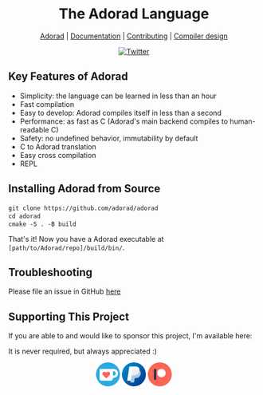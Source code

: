 <div align="center">
<!-- <p>
    <img width="80" src="https://raw.githubusercontent.com/AdoradLang/Adorad-logo/master/dist/adorad-logo.svg?sanitize=true">
</p> -->
<h1>The Adorad Language</h1>

[Adorad](https://github.com/AdoradLang/Adorad) |
[Documentation](https://github.com/AdoradLang/adorad/blob/master/doc/docs.md) |
[Contributing](https://github.com/AdoradLang/adorad/blob/master/CONTRIBUTING.md) |
[Compiler design](https://github.com/AdoradLang/adorad/blob/master/COMPILER.md)

</div>
<div align="center">

<!--
[![Build Status][WorkflowBadge]][WorkflowUrl]
-->
<!-- [![Sponsor][SponsorBadge]][SponsorUrl]
[![Patreon][PatreonBadge]][PatreonUrl]
[![Discord][DiscordBadge]][DiscordUrl] -->
[![Twitter][TwitterUrl]][TwitterBadge]

</div>

## Key Features of Adorad

- Simplicity: the language can be learned in less than an hour
- Fast compilation
- Easy to develop: Adorad compiles itself in less than a second
- Performance: as fast as C (Adorad's main backend compiles to human-readable C)
- Safety: no undefined behavior, immutability by default
- C to Adorad translation
- Easy cross compilation
- REPL

<!--
## Interactive Shell

```shell
$ adorad
    Adorad Language 0.0.1 (Apr 8 2021 02:39:23)
    GCC version: 9.3.0 on linux
    All engines are a go!

adorad> print("Hello World")
Hello World
adorad> exit
    Goodbye! Set the world on fire!
```

Using a script `hello.ad`:

```ruby
print("Hello World")
```

Running on the terminal is as easy as:

```shell
$ adorad hello.ad
Hello World
```

## Compiler

```shell
$ adorad compile hello.ad -o hello
Starting the compiler engine...
Compiling Adorad code into build/hello.c
Compiling the C code into machine code...
Cleaning up the temporary files...

Finished compiling.

Binary is ready here: build/hello
$ build/hello
hello world
```

Run `adorad --help` to see more options.

## Uninstall Adorad

You can uninstall the `adorad` binary and its C headers with:

```shell
make uninstall
```

## Stability guarantee and future changes

Despite being at an early development stage, the Adorad language is relatively stable and has backwards compatibility 
guarantee, meaning that the code you write today is guaranteed to work a month, a year, or five years from now.

There still may be minor syntax changes before the 1.0 release, but they will be handled automatically.

The Adorad core APIs (the standard modules) will still have minor changes until they are stabilized in end-2021. Of course the 
APIs will grow after that, but without breaking existing code.

Our guarantee: Adorad is always going to be lightweight, portable and *extremely* fast. 
-->

## Installing Adorad from Source

```shell
git clone https://github.com/adorad/adorad
cd adorad
cmake -S . -B build
```

That's it! Now you have a Adorad executable at `[path/to/Adorad/repo]/build/bin/`. 
<!-- `[path to Adorad repo]` can be anywhere. -->
<!--
(On Windows `make` means running `make.bat`, so make sure you use `cmd.exe`)

Now you can try `./adorad run examples/hello_world.ad` (`adorad.exe` on Windows).

Adorad is constantly being updated. To update Adorad, simply run:

```shell
adorad up
```

### C compiler

It's recommended to use Clang, GCC, or Visual Studio. If you are in development, you most likely already have one of those 
installed.

However, if none is found when running `make` on Linux or Windows, TCC is downloaded as the default C backend.
It's very lightweight (several MB) so this shouldn't take too long.

</details> -->

<!--
### Testing and running the examples

Make sure Adorad can compile itself:

```shell
adorad self
```

```shell
$ adorad
    Adorad Language 0.0.1 (Apr 8 2021 02:39:23)
    GCC version: 9.3.0 on linux
    All engines are a go!

adorad> print('Hello world')
Hello world
```

```bash
cd examples
adorad hello_world.ad && ./hello_world   # or simply
adorad  hello_world.ad                   # this builds the program and runs it right away
```

## Adorad sync
Adorad's `sync` module and channel implementation uses libatomic.

It is most likely already installed on your system, but if not, you can install it, by doing the following:

```bash
MacOS: already installed

Debian/Ubuntu:
sudo apt install libatomic1

Fedora/CentOS/RH:
sudo dnf install libatomic-static
```
-->
## Troubleshooting
Please file an issue in GitHub [here](https://github.com/AdoradLang/adorad/issues)
<!--
Please see the [Troubleshooting](https://github.com/AdoradLang/adorad/wiki/Troubleshooting) section on our [wiki page](https://github.com/AdoradLang/adorad/wiki)
-->

## Supporting This Project

If you are able to and would like to sponsor this project, I'm available here: 

It is never required, but always appreciated :)

<p align="center">
<!--    <a href="https://www.buymeacoffee.com/jasmcaus" target = "_blank"><img alt="Buy Jason a Coffee" width="48px" src="https://raw.githubusercontent.com/adi1090x/files/master/other/1.png"></a> -->
    <a href="https://www.ko-fi.com/jasmcaus" target="_blank"><img alt="Buy Jason a Coffee" width="48px" src="https://raw.githubusercontent.com/adi1090x/files/master/other/2.png"></a>
    <a href="https://www.paypal.me/jasmcaus" target="_blank"><img alt="Buy Jason a Coffee" width="48px" src="https://raw.githubusercontent.com/adi1090x/files/master/other/3.png"></a>
    <a href="https://www.patreon.com/jasmcaus" target="_blank"><img alt="Buy Jason a Coffee" width=48px src="https://raw.githubusercontent.com/adi1090x/files/master/other/4.png"></a>
</p>



[TwitterBadge]: https://twitter.com/jasmcaus
[TwitterUrl]: https://img.shields.io/twitter/follow/jasmcaus.svg?style=flatl&label=Follow&logo=twitter&logoColor=white&color=1da1f2

